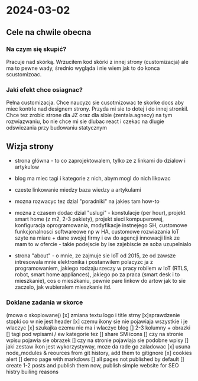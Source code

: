 # 2024-03-02

## Cele na chwile obecna
### Na czym się skupić?
Pracuje nad skórką. Wrzuciłem kod skórki z innej strony (customizacja) ale ma to pewne wady, średnio wygląda i nie wiem jak to do konca scustomizoac.

### Jaki efekt chce osiagnac?
Pełna customizacja. Chce naucyzc sie cusotmizowac te skorke docs aby miec kontrle nad  designem strony. Przyda mi sie to dotej i do innej stronkil. Chce tez zrobic strone dla JZ oraz dla sibie (zentala.agnecy) na tym rozwiazwaniu, bo nie chce mi sie dlubac react i czekac na dlugie odswiezania przy budowaniu statycznym

## Wizja strony
* strona główna - to co zaprojektowalem, tylko ze z linkami do dzialow i artykulow
* blog ma miec tagi i kategorie z nich, abym mogl do nich likowac
* czeste linkowanie miedzy baza wiedzy a artykulami
* mozna rozwacyc tez dzial "poradniki" na jakies tam how-to

* mozna z czasem dodac dzial "uslugi" - konstulacje (per hour), projekt smart home (z m2, 2-3 pakiety), projekt sieci kompuperowej, konfiguracja oprogramowania, modyfikacje instnejego SH, customowe funkcjonalnosci softwareowe np w HA, customowe rozwiazania IoT szyte na miare + dane swojej firmy i ew do agencji innowacji link ze mam to w ofercie - takie podejscie by ise zajebiscie ze soba uzupelnialo

* strona "about" - o mnie, ze zajmuje sie IoT od 2015, ze od zawsze intresowala mnie elektronika i postanwilem polacyzc ja z programowaniem, jakiego rodzaju rzeczy w pracy robilem w IoT (RTLS, robot, smart home appliances), jakiego po za praca (smart desk i to mieszkanie), cos o mieszkaniu, pewnie pare linkow do artow jak to sie zaczelo, jak wubieralem mieszkanie itd.

### Doklane zadania w skorce
(mowa o skopiowanej)
[x] zmiana textu logo i title strny
[x]sprawdzenie stopki co w nie jest
header
  [x]  czemu ikony sie nie pojawiaja wszystkie i je wlaczyc
  [x] szukajka czemu nie ma i wlaczyc
blog
  []  2-3 kolumny + obrazki
  [] tagi pod wpisami / ew kategorie tez
  [] share SM icons
  [] czy na stronie wpisu pojawia sie obrazek
  [] czy na stronie pojawiaja sie podobne wpisy
[] jaki zestaw ikon jest wykorzystyway, moze da rade go zaladowac
[x] usuna node_modules & reources from git history, add them to gitignore
[x] cookies alert
[] demo page with markdows
[] all pages not published by default
[] create 1-2 posts and publish them now, publish simple website for SEO histry builing reasons
